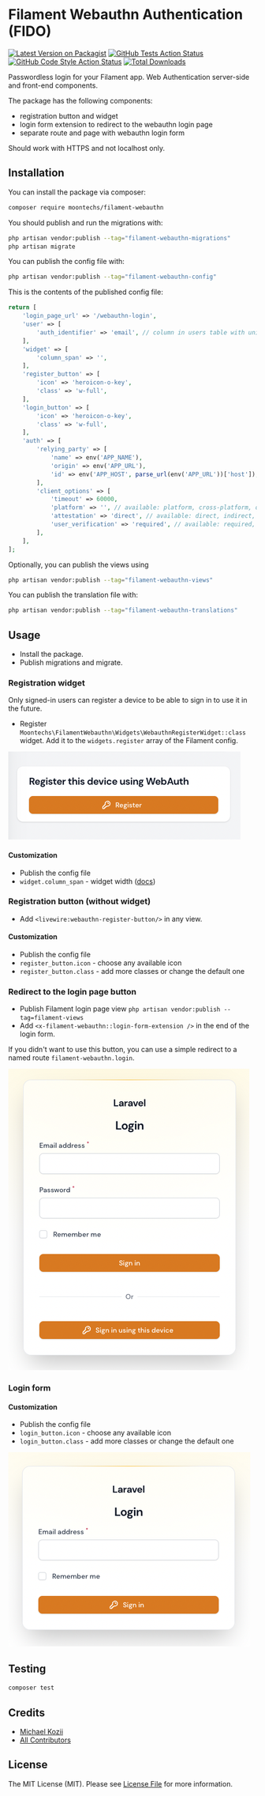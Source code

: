 # Filament Webauthn Authentication (FIDO)

[![Latest Version on Packagist](https://img.shields.io/packagist/v/moontechs/filament-webauthn.svg?style=flat-square)](https://packagist.org/packages/moontechs/filament-webauthn)
[![GitHub Tests Action Status](https://img.shields.io/github/actions/workflow/status/moontechs/filament-webauthn/.github/workflows/run-tests.yml?branch=main)](https://github.com/moontechs/filament-webauthn/actions?query=workflow%3Arun-tests+branch%3Amain)
[![GitHub Code Style Action Status](https://img.shields.io/github/actions/workflow/status/moontechs/filament-webauthn/.github/workflows/fix-php-code-style-issues.yml?branch=main)](https://github.com/moontechs/filament-webauthn/actions?query=workflow%3A"Fix+PHP+code+style+issues"+branch%3Amain)
[![Total Downloads](https://img.shields.io/packagist/dt/moontechs/filament-webauthn.svg?style=flat-square)](https://packagist.org/packages/moontechs/filament-webauthn)

Passwordless login for your Filament app. Web Authentication server-side and front-end components.

The package has the following components:
* registration button and widget
* login form extension to redirect to the webauthn login page
* separate route and page with webauthn login form

Should work with HTTPS and not localhost only.

## Installation

You can install the package via composer:

```bash
composer require moontechs/filament-webauthn
```

You should publish and run the migrations with:

```bash
php artisan vendor:publish --tag="filament-webauthn-migrations"
php artisan migrate
```

You can publish the config file with:

```bash
php artisan vendor:publish --tag="filament-webauthn-config"
```

This is the contents of the published config file:

```php
return [
    'login_page_url' => '/webauthn-login',
    'user' => [
        'auth_identifier' => 'email', // column in users table with unique user id
    ],
    'widget' => [
        'column_span' => '',
    ],
    'register_button' => [
        'icon' => 'heroicon-o-key',
        'class' => 'w-full',
    ],
    'login_button' => [
        'icon' => 'heroicon-o-key',
        'class' => 'w-full',
    ],
    'auth' => [
        'relying_party' => [
            'name' => env('APP_NAME'),
            'origin' => env('APP_URL'),
            'id' => env('APP_HOST', parse_url(env('APP_URL'))['host']),
        ],
        'client_options' => [
            'timeout' => 60000,
            'platform' => '', // available: platform, cross-platform, or leave empty
            'attestation' => 'direct', // available: direct, indirect, none
            'user_verification' => 'required', // available: required, preferred, discouraged
        ],
    ],
];
```

Optionally, you can publish the views using

```bash
php artisan vendor:publish --tag="filament-webauthn-views"
```

You can publish the translation file with:

```bash
php artisan vendor:publish --tag="filament-webauthn-translations"
```

## Usage

* Install the package.
* Publish migrations and migrate.

### Registration widget
Only signed-in users can register a device to be able to sign in to use it in the future.

* Register `Moontechs\FilamentWebauthn\Widgets\WebauthnRegisterWidget::class` widget. 
Add it to the `widgets.register` array of the Filament config.

![widget](images/widget.png?raw=true)

#### Customization
* Publish the config file
* `widget.column_span` - widget width ([docs](https://filamentphp.com/docs/2.x/admin/dashboard/getting-started#customizing-widget-width))

### Registration button (without widget)
* Add `<livewire:webauthn-register-button/>` in any view.

#### Customization
* Publish the config file
* `register_button.icon` - choose any available icon
* `register_button.class` - add more classes or change the default one 

### Redirect to the login page button

* Publish Filament login page view `php artisan vendor:publish --tag=filament-views`
* Add `<x-filament-webauthn::login-form-extension />` in the end of the login form.

If you didn't want to use this button, you can use a simple redirect to a named route `filament-webauthn.login`.

![redirect to login page](images/reditect-to-login-page.png?raw=true)

### Login form
#### Customization
* Publish the config file
* `login_button.icon` - choose any available icon
* `login_button.class` - add more classes or change the default one

![login](images/login.png?raw=true)

## Testing

```bash
composer test
```

## Credits

- [Michael Kozii](https://github.com/mkoziy)
- [All Contributors](../../contributors)

## License

The MIT License (MIT). Please see [License File](LICENSE.md) for more information.
